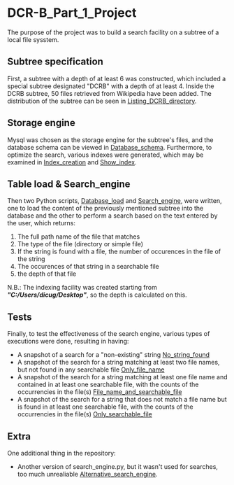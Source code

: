 # DCR-B_Part_1_Project
The purpose of the project was to build a search facility on a subtree of a local file sysstem.


## Subtree specification
First, a subtree with a depth of at least 6 was constructed, which included a special subtree designated "DCRB" with a depth of at least 4. Inside the DCRB subtree, 50 files retrieved from Wikipedia have been added. The distribution of the subtree can be seen in [Listing_DCRB_directory](Listing_DCRB_directory.txt).


## Storage engine
Mysql was chosen as the storage engine for the subtree's files, and the database schema can be viewed in [Database_schema](Database_schema.sql). Furthermore, to optimize the search, various indexes were generated, which may be examined in [Index_creation](Index_creation.sql) and [Show_index](Show_index.png).

## Table load & Search_engine
Then two Python scripts, [Database_load](Database_load.py) and [Search_engine](Search_engine.py), were written, one to load the content of the previously mentioned subtree into the database and the other to perform a search based on the text entered by the user, which returns:

1. The full path name of the file that matches
2. The type of the file (directory or simple file)
3. If the string is found with a file, the number of occurences in the file of the string
4. The occurences of that string in a searchable file
5. the depth of that file

N.B.: The indexing facility was created starting from ***"C:/Users/dicug/Desktop"***, so the depth is calculated on this.


## Tests
Finally, to test the effectiveness of the search engine, various types of executions were done, resulting in having: 
* A snapshot of a search for a "non-existing" string [No_string_found](No_string_found.png)
* A snapshot of the search for a string matching at least two file names, but not found in any searchable file [Only_file_name](Only_file_name.png)
* A snapshot of the search for a string matching at least one file name and contained in at least one searchable file, with the counts of the occurrencies in the file(s) [File_name_and_searchable_file](File_name_and_searchable_file.png)
* A snapshot of the search for a string that does not match a file name but is found in at least one searchable file, with the counts of the occurrencies in the file(s) [Only_searchable_file](Only_searchable_file.png)

## Extra
One additional thing in the repository:
* Another version of search_engine.py, but it wasn't used for searches, too much unrealiable [Alternative_search_engine](Alternative_search_engine.py).

